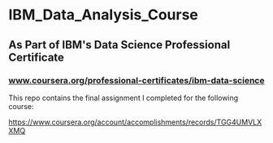 # IBM_Data_Analysis_Course
## As Part of IBM's Data Science Professional Certificate
### www.coursera.org/professional-certificates/ibm-data-science

This repo contains the final assignment I completed for the following course: 

https://www.coursera.org/account/accomplishments/records/TGG4UMVLXXMQ
